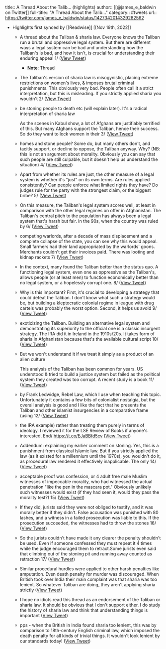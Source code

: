 title:: A Thread About the Talib... (highlights)
author:: [[@james_e_baldwin on Twitter]]
full-title:: "A Thread About the Talib..."
category:: #tweets
url:: https://twitter.com/james_e_baldwin/status/1427342014329282562

- Highlights first synced by [[Readwise]] [[Nov 19th, 2022]]
	- A thread about the Taliban & sharia law. Everyone knows the Taliban run a brutal and oppressive legal system. But there are different ways a legal system can be bad and understanding how the Taliban's is bad, and how it isn't, is crucial for understanding their enduring appeal 1/ ([View Tweet](https://twitter.com/james_e_baldwin/status/1427342014329282562))
		- **Note**: Thread
	- The Taliban's version of sharia law is misogynistic, placing extreme restrictions on women's lives, & imposes brutal criminal punishments. This obviously very bad. People often call it a strict interpretation, but this is misleading. If you strictly applied sharia you wouldn't 2/ ([View Tweet](https://twitter.com/james_e_baldwin/status/1427342016833363972))
	- be stoning people to death etc (will explain later). It's a radical interpretation of sharia law
	  
	  As the scenes in Kabul show, a lot of Afghans are justifiably terrified of this. But many Afghans support the Taliban, hence their success. So do they want to lock women in their 3/ ([View Tweet](https://twitter.com/james_e_baldwin/status/1427342018448068613))
	- homes and stone people? Some do, but many others don't, and tacitly support, or decline to oppose, the Taliban anyway. Why?
	  (NB: this is not an argument about morality. Obviously you can say that such people are still culpable, but it doesn't help us understand the situation) 4/ ([View Tweet](https://twitter.com/james_e_baldwin/status/1427342020473982991))
	- Apart from whether its rules are just, the other measure of a legal system is whether it's "just" on its own terms. Are rules applied consistently? Can people enforce what limited rights they have? Do judges rule for the party with the strongest claim, or the biggest bribe? 5/ ([View Tweet](https://twitter.com/james_e_baldwin/status/1427342022302646274))
	- On this measure, the Taliban's legal system scores well, at least in comparison with the other legal regimes on offer in Afghanistan. The  Taliban's central pitch to the population has always been a legal system that's harsh but fair. In the 90s, when the country was ruled by 6/ ([View Tweet](https://twitter.com/james_e_baldwin/status/1427342024404054016))
	- competing warlords, after a decade of mass displacement and a complete collapse of the state, you can see why this would appeal. Small farmers had their land appropriated by the warlords' goons. Merchants couldn't get their invoices paid. There was looting and kidnap rackets 7/ ([View Tweet](https://twitter.com/james_e_baldwin/status/1427342026257928193))
	- In the context, many found the Taliban better than the status quo. A functioning legal system, even one as oppressive as the Taliban's, allows people (or at least men) to function economically better than no legal system, or a hopelessly corrupt one. 8/ ([View Tweet](https://twitter.com/james_e_baldwin/status/1427342027918827521))
	- Why is this important? First, it's crucial to developing a strategy that could defeat the Taliban. I don't know what such a strategy would be, but building a kleptocratic colonial regime in league with drug cartels was probably the worst option. Second, it helps us avoid 9/ ([View Tweet](https://twitter.com/james_e_baldwin/status/1427342029693009921))
	- exoticizing the Taliban. Building an alternative legal system and demonstrating its superiority to the official one is a classic insurgent strategy. The IRA did it in Ireland in the 1910s/20s. It takes form of sharia in Afghanistan because that's the available cultural script 10/ ([View Tweet](https://twitter.com/james_e_baldwin/status/1427342032704573446))
	- But we won't understand it if we treat it simply as a product of an alien culture
	  
	  This analysis of the Taliban has been common for years. US understood & tried to build a justice system but failed as the political system they created was too corrupt. A recent study is a book 11/ ([View Tweet](https://twitter.com/james_e_baldwin/status/1427342035825135617))
	- by Frank Ledwidge, Rebel Law, which I use when teaching this topic. Unfortunately it contains a few bits of colonialist nostalgia, but the overall analysis is good and I like the fact that he presents the Taliban and other islamist insurgencies in a comparative frame (using 12/ ([View Tweet](https://twitter.com/james_e_baldwin/status/1427342038001983497))
	- the IRA example) rather than treating them purely in terms of ideology. I reviewed it for the LSE Review of Books if anyone's interested. End/
	  https://t.co/EJaBBfd5cv ([View Tweet](https://twitter.com/james_e_baldwin/status/1427342040686338051))
	- Addendum: explaining my earlier comment on stoning. Yes, this is a punishment from classical Islamic law. But if you strictly applied the law (as it existed for a millennium until the 1970s), you wouldn't do it, as procedural law rendered it effectively inapplicable. The only 14/ ([View Tweet](https://twitter.com/james_e_baldwin/status/1427342042431213569))
	- acceptable proof was confession, or 4 adult free male Muslim witnesses of impeccable morality, who had witnessed the actual penetration "like the pen in the mascara pot." Obviously unlikely such witnesses would exist (if they had seen it, would they pass the morality test?) 15/ ([View Tweet](https://twitter.com/james_e_baldwin/status/1427342044121509889))
	- If they did, jurists said they were not obliged to testify, and it was morally better if they didn't. False accusation was punished with 80 lashes, and a witness in a failed prosecution was liable to this. If the prosecution succeeded, the witnesses had to throw the stones 16/ ([View Tweet](https://twitter.com/james_e_baldwin/status/1427342046038216708))
	- So the jurists couldn't have made it any clearer the penalty shouldn't be used. Even if someone confessed they must repeat it 4 times while the judge encouraged them to retract.Some jurists even said that climbing out of the stoning pit and running away counted as retraction 17/ ([View Tweet](https://twitter.com/james_e_baldwin/status/1427342047975968776))
	- Similar procedural hurdles were applied to other harsh penalties like amputation. Even death penalty for murder was discouraged. When British took over India their main complaint was that sharia was too lenient. So whatever Taliban are doing, they aren't applying sharia strictly ([View Tweet](https://twitter.com/james_e_baldwin/status/1427342049649508357))
	- I hope no idiots read this thread as an endorsement of the Taliban or sharia law. It should be obvious that I don't support either. I do study the history of sharia law and think that understanding things is important ([View Tweet](https://twitter.com/james_e_baldwin/status/1427342051327332356))
	- pps - when the British in India found sharia too lenient, this was by comparison to 18th-century English criminal law, which imposed the death penalty for all kinds of trivial things. It wouldn't look lenient by our standards today! ([View Tweet](https://twitter.com/james_e_baldwin/status/1427355160213434376))